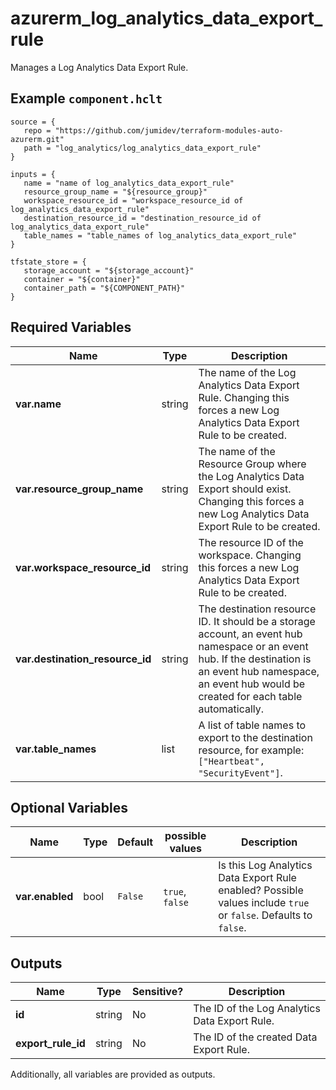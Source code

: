 # azurerm_log_analytics_data_export_rule

Manages a Log Analytics Data Export Rule.

## Example `component.hclt`

```hcl
source = {
   repo = "https://github.com/jumidev/terraform-modules-auto-azurerm.git" 
   path = "log_analytics/log_analytics_data_export_rule" 
}

inputs = {
   name = "name of log_analytics_data_export_rule" 
   resource_group_name = "${resource_group}" 
   workspace_resource_id = "workspace_resource_id of log_analytics_data_export_rule" 
   destination_resource_id = "destination_resource_id of log_analytics_data_export_rule" 
   table_names = "table_names of log_analytics_data_export_rule" 
}

tfstate_store = {
   storage_account = "${storage_account}" 
   container = "${container}" 
   container_path = "${COMPONENT_PATH}" 
}

```

## Required Variables

| Name | Type |  Description |
| ---- | --------- |  ----------- |
| **var.name** | string |  The name of the Log Analytics Data Export Rule. Changing this forces a new Log Analytics Data Export Rule to be created. | 
| **var.resource_group_name** | string |  The name of the Resource Group where the Log Analytics Data Export should exist. Changing this forces a new Log Analytics Data Export Rule to be created. | 
| **var.workspace_resource_id** | string |  The resource ID of the workspace. Changing this forces a new Log Analytics Data Export Rule to be created. | 
| **var.destination_resource_id** | string |  The destination resource ID. It should be a storage account, an event hub namespace or an event hub. If the destination is an event hub namespace, an event hub would be created for each table automatically. | 
| **var.table_names** | list |  A list of table names to export to the destination resource, for example: `["Heartbeat", "SecurityEvent"]`. | 

## Optional Variables

| Name | Type |  Default  |  possible values |  Description |
| ---- | --------- |  ----------- | ----------- | ----------- |
| **var.enabled** | bool |  `False`  |  `true`, `false`  |  Is this Log Analytics Data Export Rule enabled? Possible values include `true` or `false`. Defaults to `false`. | 



## Outputs

| Name | Type | Sensitive? | Description |
| ---- | ---- | --------- | --------- |
| **id** | string | No  | The ID of the Log Analytics Data Export Rule. | 
| **export_rule_id** | string | No  | The ID of the created Data Export Rule. | 

Additionally, all variables are provided as outputs.
